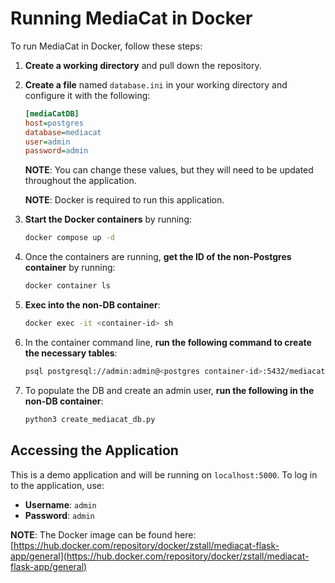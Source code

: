 # Running MediaCat in Docker

To run MediaCat in Docker, follow these steps:

1. **Create a working directory** and pull down the repository.
2. **Create a file** named `database.ini` in your working directory and configure it with the following:

   ```ini
   [mediaCatDB]
   host=postgres
   database=mediacat 
   user=admin
   password=admin
   ```

   **NOTE**: You can change these values, but they will need to be updated throughout the application.

   **NOTE**: Docker is required to run this application.

3. **Start the Docker containers** by running:

   ```bash
   docker compose up -d
   ```

4. Once the containers are running, **get the ID of the non-Postgres container** by running:

   ```bash
   docker container ls
   ```

5. **Exec into the non-DB container**:

   ```bash
   docker exec -it <container-id> sh
   ```

6. In the container command line, **run the following command to create the necessary tables**:

   ```bash
   psql postgresql://admin:admin@<postgres container-id>:5432/mediacat -af mediacat.sql
   ```

7. To populate the DB and create an admin user, **run the following in the non-DB container**:

   ```bash
   python3 create_mediacat_db.py
   ```

## Accessing the Application

This is a demo application and will be running on `localhost:5000`. To log in to the application, use:

- **Username**: `admin`
- **Password**: `admin`

**NOTE**: The Docker image can be found here: [https://hub.docker.com/repository/docker/zstall/mediacat-flask-app/general](https://hub.docker.com/repository/docker/zstall/mediacat-flask-app/general)
